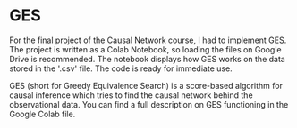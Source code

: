 # GES
For the final project of the Causal Network course, I had to implement GES.
The project is written as a Colab Notebook, so loading the files on Google Drive is recommended. The notebook displays how GES works on the data stored in the '.csv' file. The code is ready for immediate use.

GES (short for Greedy Equivalence Search) is a score-based algorithm for causal inference which tries to find the causal network behind the observational data. You can find a full description on GES functioning in the Google Colab file.
